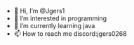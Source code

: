 - 👋 Hi, I’m @Jgers1
- 👀 I’m interested in programming
- 🌱 I’m currently learning java
- 📫 How to reach me discord:jgers0268

<!---
Jgers1/Jgers1 is a ✨ special ✨ repository because its `README.md` (this file) appears on your GitHub profile.
You can click the Preview link to take a look at your changes.
--->
